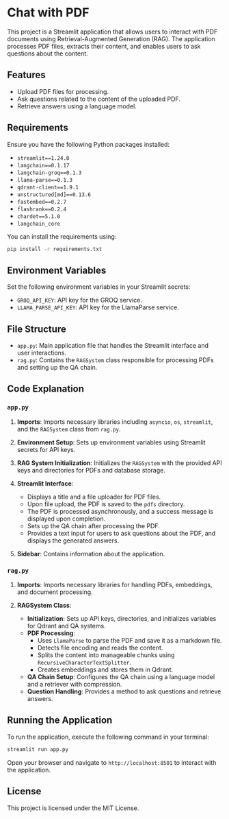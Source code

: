 # Chat with PDF

This project is a Streamlit application that allows users to interact with PDF documents using Retrieval-Augmented Generation (RAG). The application processes PDF files, extracts their content, and enables users to ask questions about the content.

## Features

- Upload PDF files for processing.
- Ask questions related to the content of the uploaded PDF.
- Retrieve answers using a language model.

## Requirements

Ensure you have the following Python packages installed:

- `streamlit==1.24.0`
- `langchain==0.1.17`
- `langchain-groq==0.1.3`
- `llama-parse==0.1.3`
- `qdrant-client==1.9.1`
- `unstructured[md]==0.13.6`
- `fastembed==0.2.7`
- `flashrank==0.2.4`
- `chardet==5.1.0`
- `langchain_core`


You can install the requirements using:

```bash
pip install -r requirements.txt
```


## Environment Variables

Set the following environment variables in your Streamlit secrets:

- `GROQ_API_KEY`: API key for the GROQ service.
- `LLAMA_PARSE_API_KEY`: API key for the LlamaParse service.

## File Structure

- `app.py`: Main application file that handles the Streamlit interface and user interactions.
- `rag.py`: Contains the `RAGSystem` class responsible for processing PDFs and setting up the QA chain.

## Code Explanation

### `app.py`

1. **Imports**: Imports necessary libraries including `asyncio`, `os`, `streamlit`, and the `RAGSystem` class from `rag.py`.

2. **Environment Setup**: Sets up environment variables using Streamlit secrets for API keys.

3. **RAG System Initialization**: Initializes the `RAGSystem` with the provided API keys and directories for PDFs and database storage.

4. **Streamlit Interface**:
   - Displays a title and a file uploader for PDF files.
   - Upon file upload, the PDF is saved to the `pdfs` directory.
   - The PDF is processed asynchronously, and a success message is displayed upon completion.
   - Sets up the QA chain after processing the PDF.
   - Provides a text input for users to ask questions about the PDF, and displays the generated answers.

5. **Sidebar**: Contains information about the application.

### `rag.py`

1. **Imports**: Imports necessary libraries for handling PDFs, embeddings, and document processing.

2. **RAGSystem Class**:
   - **Initialization**: Sets up API keys, directories, and initializes variables for Qdrant and QA systems.
   - **PDF Processing**: 
     - Uses `LlamaParse` to parse the PDF and save it as a markdown file.
     - Detects file encoding and reads the content.
     - Splits the content into manageable chunks using `RecursiveCharacterTextSplitter`.
     - Creates embeddings and stores them in Qdrant.
   - **QA Chain Setup**: Configures the QA chain using a language model and a retriever with compression.
   - **Question Handling**: Provides a method to ask questions and retrieve answers.

## Running the Application

To run the application, execute the following command in your terminal:

```bash
streamlit run app.py
```

Open your browser and navigate to `http://localhost:8501` to interact with the application.

## License

This project is licensed under the MIT License.